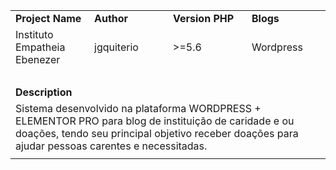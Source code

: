 <table style="width: 100%; border-collapse: collapse; margin-left: auto; margin-right: auto;" border="0" cellpadding="10">
<tbody>
<tr>
<td style="width: 25%;"><strong>Project Name</strong></td>
<td style="width: 25%;"><strong>Author</strong></td>
<td style="width: 25%;"><strong>Version PHP</strong></td>
<td style="width: 25%;"><strong>Blogs</strong></td>
</tr>
<tr>
<td style="width: 25%;">Instituto Empatheia Ebenezer</td>
<td style="width: 25%;">jgquiterio</td>
<td style="width: 25%;">>=5.6</td>
<td style="width: 25%;">Wordpress</td>
</tr>
<tr>
<td style="width: 25%;">&nbsp;</td>
<td style="width: 25%;">&nbsp;</td>
<td style="width: 25%;">&nbsp;</td>
<td style="width: 25%;">&nbsp;</td>
</tr>
<tr>
<td style="width: 25%;"><strong>Description</strong></td>
<td style="width: 25%;">&nbsp;</td>
<td style="width: 25%;">&nbsp;</td>
<td style="width: 25%;">&nbsp;</td>
</tr>
<tr>
<td colspan="4">Sistema desenvolvido na plataforma WORDPRESS + ELEMENTOR PRO para blog de instituição de caridade e ou doações, tendo seu principal objetivo receber doações para ajudar pessoas carentes e necessitadas.</td>
</tr>
<tr>
<td style="width: 25%;" colspan="4"><img src="https://user-images.githubusercontent.com/109168134/178814859-7b67da09-6589-42cf-ba1f-368bc08fb2d2.png" alt="" /></td>
</tr>
</tbody>
</table>
